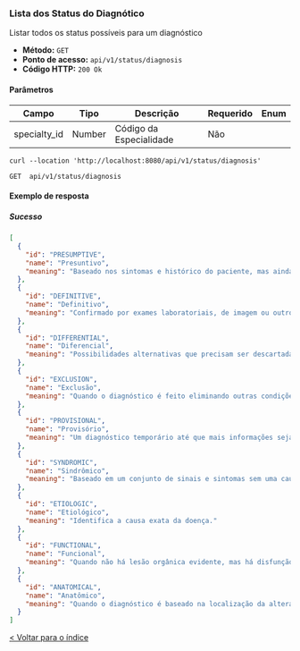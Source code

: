 ### Lista dos Status do Diagnótico

Listar todos os status possíveis para um diagnóstico

- **Método:** `GET`
- **Ponto de acesso:** `api/v1/status/diagnosis`
- **Código HTTP:** `200 Ok`

#### Parâmetros
| **Campo**    | **Tipo** | **Descrição**           | **Requerido** | **Enum**   |
|--------------|----------|-------------------------|---------------|------------|
| specialty_id | Number   | Código da Especialidade | Não           |            |

```shell
curl --location 'http://localhost:8080/api/v1/status/diagnosis'
```
    GET  api/v1/status/diagnosis

#### Exemplo de resposta

##### Sucesso

```json
[
  {
    "id": "PRESUMPTIVE",
    "name": "Presuntivo",
    "meaning": "Baseado nos sintomas e histórico do paciente, mas ainda não confirmado por exames."
  },
  {
    "id": "DEFINITIVE",
    "name": "Definitivo",
    "meaning": "Confirmado por exames laboratoriais, de imagem ou outros testes diagnósticos."
  },
  {
    "id": "DIFFERENTIAL",
    "name": "Diferencial",
    "meaning": "Possibilidades alternativas que precisam ser descartadas antes de chegar a um diagnóstico definitivo."
  },
  {
    "id": "EXCLUSION",
    "name": "Exclusão",
    "meaning": "Quando o diagnóstico é feito eliminando outras condições possíveis."
  },
  {
    "id": "PROVISIONAL",
    "name": "Provisório",
    "meaning": "Um diagnóstico temporário até que mais informações sejam obtidas."
  },
  {
    "id": "SYNDROMIC",
    "name": "Sindrômico",
    "meaning": "Baseado em um conjunto de sinais e sintomas sem uma causa específica definida."
  },
  {
    "id": "ETIOLOGIC",
    "name": "Etiológico",
    "meaning": "Identifica a causa exata da doença."
  },
  {
    "id": "FUNCTIONAL",
    "name": "Funcional",
    "meaning": "Quando não há lesão orgânica evidente, mas há disfunção no organismo."
  },
  {
    "id": "ANATOMICAL",
    "name": "Anatômico",
    "meaning": "Quando o diagnóstico é baseado na localização da alteração no corpo."
  }
]
```

[< Voltar para o índice](../../readme.md)
